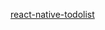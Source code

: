 
[react-native-todolist](https://github.com/dhimancontact/react-native-todolist/tree/react-native-todo-list)
